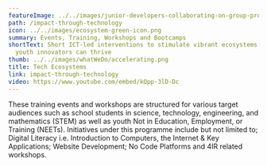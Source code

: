 ```yaml
---
featureImage: ../../images/junior-developers-collaborating-on-group-project-c-2022-04-11-18-09-08-utc.jpg
path: /impact-through-technology
icon: ../../images/ecosystem-green-icon.png
summary: Events, Training, Workshops and Bootcamps
shortText: Short ICT-led interventions to stimulate vibrant ecosystems in which
  youth innovators can thrive
thumb: ../../images/whatWeDo/accelerating.png
title: Tech Ecosystems
link: impact-through-technology
video: https://www.youtube.com/embed/kQpp-3lD-Dc
---
```

These training events and workshops are structured for various target audiences such as school students in science, technology, engineering, and mathematics (STEM) as well as youth Not in Education, Employment, or Training (NEETs). Initiatives under this programme include but not limited to; Digital Literacy i.e. Introduction to Computers, the Internet & Key Applications; Website Development; No Code Platforms and 4IR related workshops.